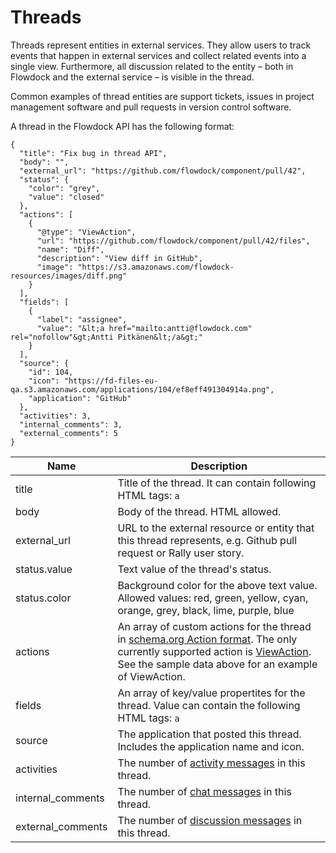 # Threads

Threads represent entities in external services. They allow users to track events that happen in external services and collect related events into a single view. Furthermore, all discussion related to the entity – both in Flowdock and the external service – is visible in the thread.

Common examples of thread entities are support tickets, issues in project management software and pull requests in version control software.

A thread in the Flowdock API has the following format:

```
{
  "title": "Fix bug in thread API",
  "body": "",
  "external_url": "https://github.com/flowdock/component/pull/42",
  "status": {
    "color": "grey",
    "value": "closed"
  },
  "actions": [
    {
      "@type": "ViewAction",
      "url": "https://github.com/flowdock/component/pull/42/files",
      "name": "Diff",
      "description": "View diff in GitHub",
      "image": "https://s3.amazonaws.com/flowdock-resources/images/diff.png"
    }
  ],
  "fields": [
    {
      "label": "assignee",
      "value": "&lt;a href="mailto:antti@flowdock.com" rel="nofollow"&gt;Antti Pitkänen&lt;/a&gt;"
    }
  ],
  "source": {
    "id": 104,
    "icon": "https://fd-files-eu-qa.s3.amazonaws.com/applications/104/ef8eff491304914a.png",
    "application": "GitHub"
  },
  "activities": 3,
  "internal_comments": 3,
  "external_comments": 5
}
```

| Name          | Description  |
| ------------- | ------------ |
| title | Title of the thread. It can contain following HTML tags: `a` |
| body | Body of the thread. HTML allowed. |
| external_url | URL to the external resource or entity that this thread represents, e.g. Github pull request or Rally user story. |
| status.value | Text value of the thread's status. |
| status.color | Background color for the above text value. Allowed values: red, green, yellow, cyan, orange, grey, black, lime, purple, blue |
| actions | An array of custom actions for the thread in [schema.org Action format](http://schema.org/Action). The only currently supported action is [ViewAction](http://schema.org/ViewAction). See the sample data above for an example of ViewAction. |
| fields | An array of key/value propertites for the thread. Value can contain the following HTML tags: `a` |
| source | The application that posted this thread. Includes the application name and icon. |
| activities | The number of [activity messages](message-types#/activity) in this thread. |
| internal_comments | The number of [chat messages](message-types#/thread-chat-message) in this thread. |
| external_comments | The number of [discussion messages](message-types#/discussion) in this thread. |


